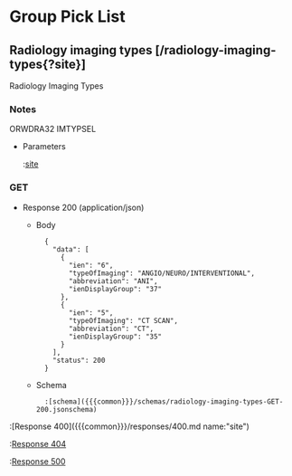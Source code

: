 # Group Pick List

## Radiology imaging types [/radiology-imaging-types{?site}]

Radiology Imaging Types

### Notes

ORWDRA32 IMTYPSEL

+ Parameters

    :[site]({{{common}}}/parameters/site.md)

### GET

+ Response 200 (application/json)

    + Body

            {
              "data": [
                {
                  "ien": "6",
                  "typeOfImaging": "ANGIO/NEURO/INTERVENTIONAL",
                  "abbreviation": "ANI",
                  "ienDisplayGroup": "37"
                },
                {
                  "ien": "5",
                  "typeOfImaging": "CT SCAN",
                  "abbreviation": "CT",
                  "ienDisplayGroup": "35"
                }
              ],
              "status": 200
            }

    + Schema

            :[schema]({{{common}}}/schemas/radiology-imaging-types-GET-200.jsonschema)

:[Response 400]({{{common}}}/responses/400.md name:"site")

:[Response 404]({{{common}}}/responses/404.md)

:[Response 500]({{{common}}}/responses/500.md)


